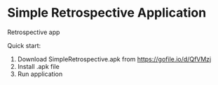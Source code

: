 # Simple Retrospective Application
Retrospective app

Quick start:
1. Download SimpleRetrospective.apk from https://gofile.io/d/QfVMzj
2. Install .apk file
3. Run application
